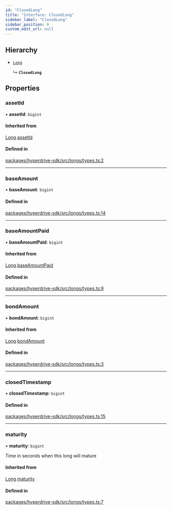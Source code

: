 ```yaml
---
id: "ClosedLong"
title: "Interface: ClosedLong"
sidebar_label: "ClosedLong"
sidebar_position: 0
custom_edit_url: null
---
```


## Hierarchy

- [`Long`](Long.md)

  ↳ **`ClosedLong`**

## Properties

### assetId

• **assetId**: `bigint`

#### Inherited from

[Long](Long.md).[assetId](Long.md#assetid)

#### Defined in

[packages/hyperdrive-sdk/src/longs/types.ts:2](https://github.com/delvtech/hyperdrive-monorepo/blob/e9b3f15/packages/hyperdrive-sdk/src/longs/types.ts#L2)

___

### baseAmount

• **baseAmount**: `bigint`

#### Defined in

[packages/hyperdrive-sdk/src/longs/types.ts:14](https://github.com/delvtech/hyperdrive-monorepo/blob/e9b3f15/packages/hyperdrive-sdk/src/longs/types.ts#L14)

___

### baseAmountPaid

• **baseAmountPaid**: `bigint`

#### Inherited from

[Long](Long.md).[baseAmountPaid](Long.md#baseamountpaid)

#### Defined in

[packages/hyperdrive-sdk/src/longs/types.ts:9](https://github.com/delvtech/hyperdrive-monorepo/blob/e9b3f15/packages/hyperdrive-sdk/src/longs/types.ts#L9)

___

### bondAmount

• **bondAmount**: `bigint`

#### Inherited from

[Long](Long.md).[bondAmount](Long.md#bondamount)

#### Defined in

[packages/hyperdrive-sdk/src/longs/types.ts:3](https://github.com/delvtech/hyperdrive-monorepo/blob/e9b3f15/packages/hyperdrive-sdk/src/longs/types.ts#L3)

___

### closedTimestamp

• **closedTimestamp**: `bigint`

#### Defined in

[packages/hyperdrive-sdk/src/longs/types.ts:15](https://github.com/delvtech/hyperdrive-monorepo/blob/e9b3f15/packages/hyperdrive-sdk/src/longs/types.ts#L15)

___

### maturity

• **maturity**: `bigint`

Time in seconds when this long will mature

#### Inherited from

[Long](Long.md).[maturity](Long.md#maturity)

#### Defined in

[packages/hyperdrive-sdk/src/longs/types.ts:7](https://github.com/delvtech/hyperdrive-monorepo/blob/e9b3f15/packages/hyperdrive-sdk/src/longs/types.ts#L7)
